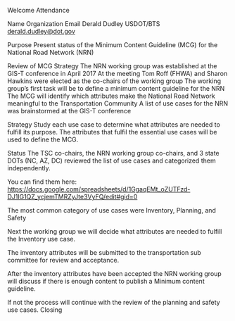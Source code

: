 
Welcome
Attendance

Name
Organization
Email
Derald Dudley
USDOT/BTS
derald.dudley@dot.gov

Purpose
Present status of the Minimum Content Guideline (MCG) for the National Road Network (NRN)

Review of MCG Strategy
The NRN working group was established at the GIS-T conference in April 2017
At the meeting Tom Roff (FHWA) and Sharon Hawkins were elected as the co-chairs of the working group
The working group’s first task will be to define a minimum content guideline for the NRN
The MCG will identify which attributes make the National Road Network meaningful to the Transportation Community
A list of use cases for the NRN was brainstormed at the GIS-T conference

Strategy
Study each use case to determine what attributes are needed to fulfill its purpose.
The attributes that fulfil the essential use cases will be used to define the MCG.

Status
The TSC co-chairs, the NRN working group co-chairs, and 3 state DOTs (NC, AZ, DC) reviewed the list of use cases and categorized them independently.

You can find them here: https://docs.google.com/spreadsheets/d/1GgaqEMt_oZUTFzd-DJ1lG1QZ_ycjemTMRZyJte3VyFQ/edit#gid=0

The most common category of use cases were Inventory, Planning, and Safety

Next the working group we will decide what attributes are needed to fulfill the Inventory use case.

The inventory attributes will be submitted to the transportation sub committee for review and acceptance.

After the inventory attributes have been accepted the NRN working group will discuss if there is enough content to publish a Minimum content guideline.

If not the process will continue with the review of the planning and safety use cases.
Closing
